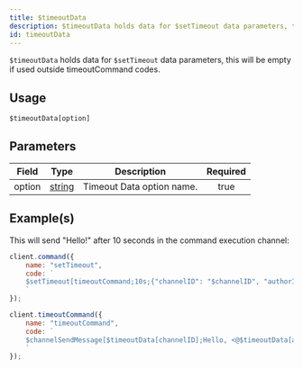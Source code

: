 ```yaml
---
title: $timeoutData
description: $timeoutData holds data for $setTimeout data parameters, this will be empty if used outside timeoutCommand codes.
id: timeoutData
---
```


`$timeoutData` holds data for `$setTimeout` data parameters, this will be empty if used outside timeoutCommand codes.

## Usage

```aoi
$timeoutData[option]
```

## Parameters

| Field  | Type                                                                                              | Description               | Required |
| ------ | ------------------------------------------------------------------------------------------------- | ------------------------- | :------: |
| option | [string](https://developer.mozilla.org/en-US/docs/Web/JavaScript/Reference/Global_Objects/String) | Timeout Data option name. |   true   |

## Example(s)

This will send "Hello!" after 10 seconds in the command execution channel:

```javascript
client.command({
    name: "setTimeout",
    code: `
    $setTimeout[timeoutCommand;10s;{"channelID": "$channelID", "authorID": "$authorID"};false]
    `
});

client.timeoutCommand({
    name: "timeoutCommand",
    code: `
    $channelSendMessage[$timeoutData[channelID];Hello, <@$timeoutData[authorID]>!]
    `
});
```
